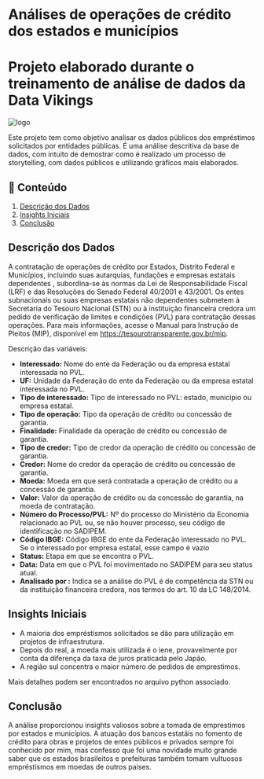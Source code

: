 # Análises de operações de crédito dos estados e municípios

# Projeto elaborado durante o treinamento de análise de dados da Data Vikings


<img src="Arquivo/imagens/logo_ministerio_da_fazenda.jpg" alt="logo">

Este projeto tem como objetivo analisar os dados públicos dos empréstimos solicitados por entidades públicas. É uma análise descritiva da base de dados, com intuito de demostrar como é realizado um processo de storytelling, com dados públicos e utilizando gráficos mais elaborados.

## 📂 Conteúdo

1. [Descrição dos Dados](#descrição-dos-dados)
2. [Insights Iniciais](#insights-iniciais)
3. [Conclusão](#conclusão)

## Descrição dos Dados

A contratação de operações de crédito por Estados, Distrito Federal e Municípios, incluindo suas autarquias, fundações e empresas estatais dependentes , subordina-se às normas da Lei de Responsabilidade Fiscal (LRF) e das Resoluções do Senado Federal 40/2001 e 43/2001. Os entes subnacionais ou suas empresas estatais não dependentes submetem à Secretaria do Tesouro Nacional (STN) ou à instituição financeira credora um pedido de verificação de limites e condições (PVL) para contratação dessas operações. Para mais informações, acesse o Manual para Instrução de Pleitos (MIP), disponível em https://tesourotransparente.gov.br/mip.

Descrição das variáveis:

- **Interessado:** Nome do ente da Federação ou da empresa estatal interessada no PVL.
- **UF:** Unidade da Federação do ente da Federação ou da empresa estatal interessada no PVL.
- **Tipo de interessado:** Tipo de interessado no PVL: estado, município ou empresa estatal.
- **Tipo de operação:** Tipo da operação de crédito ou concessão de garantia.
- **Finalidade:** Finalidade da operação de crédito ou concessão de garantia.
- **Tipo de credor:** Tipo de credor da operação de crédito ou concessão de garantia.
- **Credor:** Nome do credor da operação de crédito ou concessão de garantia.
- **Moeda:** Moeda em que será contratada a operação de crédito ou a concessão de garantia.
- **Valor:** Valor da operação de crédito ou da concessão de garantia, na moeda de contratação.
- **Número do Processo/PVL:** Nº do processo do Ministério da Economia relacionado ao PVL ou, se não houver processo, seu código de
identificação no SADIPEM.
- **Código IBGE:** Código IBGE do ente da Federação interessado no PVL. Se o interessado por empresa estatal, esse campo
é vazio
- **Status:** Etapa em que se encontra o PVL.
- **Data:** Data em que o PVL foi movimentado no SADIPEM para seu status atual.
- **Analisado por :** Indica se a análise do PVL é de competência da STN ou da instituição financeira credora, nos termos do
art. 10 da LC 148/2014.


## Insights Iniciais

- A maioria dos empréstismos solicitados se dão para utilização em projetos de infraestrutura.
- Depois do real, a moeda mais utilizada é o iene, provavelmente por conta da diferença da taxa de juros praticada pelo Japão.
- A região sul concentra o maior número de pedidos de emprestimos.
  
Mais detalhes podem ser encontrados no arquivo python associado.

## Conclusão

A análise proporcionou insights valiosos sobre a tomada de emprestimos por estados e municípios. A atuação dos bancos estatáis no fomento de crédito para obras e projetos de entes públicos e privados sempre foi conhecido por mim,  mas confesso que foi uma novidade muito grande saber que os estados brasileitos e prefeituras também tomam vultuosos empréstismos em moedas de outros paises. 


